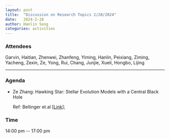 ```yaml
---
layout: post
title:  "Discussion on Research Topics 2/28/2024"
date:   2024-2-28
author: Hanlin Song
categories: activities
---
```


### Attendees

Garvin, Haitian, Zhenwei, Zhanfeng, Yiming, Hanlin, Peixiang, Ziming, Yacheng, Zexin, Ze, Yong, Rui, Chang, Junjie, Xueli, Hongbo, Lijing

---

### Agenda

- Ze Zhang: Hawking Star: Stellar Evolution Models with a Central Black Hole
    
    Ref: Bellinger et.al [[Link](https://iopscience.iop.org/article/10.3847/1538-4357/ad04de)];
    

### Time

14:00 pm -- 17:00 pm

